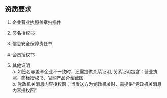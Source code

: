 ﻿## 资质要求  
1.	企业营业执照盖章扫描件  

2.	签名授权书  

3.	信息安全保障责任书  

4.	会员授权书  

5.	其他证明  
a.	如签名与盖章企业不一致时，还需提供关系证明, 关系证明包含：营业执照、商标授权书、官网产品介绍截图  
b.	党政机关消息内容授权函：当发送方为党政机关时，需提供“党政机关消息内容授权函”  